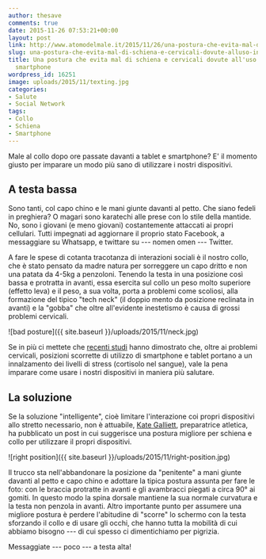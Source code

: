 ```yaml
---
author: thesave
comments: true
date: 2015-11-26 07:53:21+00:00
layout: post
link: http://www.atomodelmale.it/2015/11/26/una-postura-che-evita-mal-di-schiena-e-cervicali-dovute-alluso-inteso-degli-smartphone/
slug: una-postura-che-evita-mal-di-schiena-e-cervicali-dovute-alluso-inteso-degli-smartphone
title: Una postura che evita mal di schiena e cervicali dovute all'uso inteso degli
  smartphone
wordpress_id: 16251
image: uploads/2015/11/texting.jpg
categories:
- Salute
- Social Network
tags:
- Collo
- Schiena
- Smartphone
---
```


Male al collo dopo ore passate davanti a tablet e smartphone? E' il momento giusto per imparare un modo più sano di utilizzare i nostri dispositivi.

## A testa bassa

Sono tanti, col capo chino e le mani giunte davanti al petto. Che siano fedeli in preghiera? O magari sono karatechi alle prese con lo stile della mantide. No, sono i giovani (e meno giovani) costantemente attaccati ai propri cellulari. Tutti impegnati ad aggiornare il proprio stato Facebook, a messaggiare su Whatsapp, e twittare su --- nomen omen --- Twitter.

A fare le spese di cotanta tracotanza di interazioni sociali è il nostro collo, che è stato pensato da madre natura per sorreggere un capo dritto e non una patata da 4-5kg a penzoloni. Tenendo la testa in una posizione così bassa e protratta in avanti, essa esercita sul collo un peso molto superiore (effetto leva) e il peso, a sua volta, porta a problemi come scoliosi, alla formazione del tipico "tech neck" (il doppio mento da posizione reclinata in avanti) e la "gobba" che oltre all'evidente inestetismo è causa di grossi problemi cervicali.

![bad posture]({{ site.baseurl }}/uploads/2015/11/neck.jpg)

Se in più ci mettete che [recenti studi](https://cbsminnesota.files.wordpress.com/2014/11/spine-study.pdf) hanno dimostrato che, oltre ai problemi cervicali, posizioni scorrette di utilizzo di smartphone e tablet portano a un innalzamento dei livelli di stress (cortisolo nel sangue), vale la pena imparare come usare i nostri dispositivi in maniera più salutare.

## La soluzione

Se la soluzione "intelligente", cioè limitare l'interazione coi propri dispositivi allo stretto necessario, non è attuabile, [Kate Galliett](http://fitforreallife.com/about/), preparatrice atletica, ha pubblicato un post in cui suggerisce una postura migliore per schiena e collo per utilizzare il propri dispositivi.

![right position]({{ site.baseurl }}/uploads/2015/11/right-position.jpg)

Il trucco sta nell'abbandonare la posizione da "penitente" a mani giunte davanti al petto e capo chino e adottare la tipica postura assunta per fare le foto: con le braccia protratte in avanti e gli avambracci piegati a circa 90° ai gomiti.
In questo modo la spina dorsale mantiene la sua normale curvatura e la testa non penzola in avanti. Altro importante punto per assumere una migliore postura è perdere l'abitudine di "scorre" lo schermo con la testa sforzando il collo e di usare gli occhi, che hanno tutta la mobilità di cui abbiamo bisogno --- di cui spesso ci dimentichiamo per pigrizia.

Messaggiate --- poco --- a testa alta!
